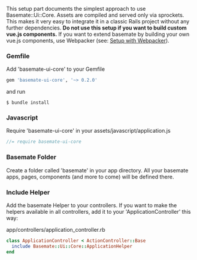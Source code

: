 This setup part documents the simplest approach to use Basemate::Ui::Core. Assets are compiled and served
only via sprockets. This makes it very easy to integrate it in a classic Rails
project without any further dependencies.
**Do not use this setup if you want to build custom vue.js components.**
If you want to extend basemate by building your own vue.js components,
use Webpacker (see: [Setup with Webpacker](/docs/setup_webpacker)).

### Gemfile

Add 'basemate-ui-core' to your Gemfile

```ruby
gem 'basemate-ui-core', '~> 0.2.0'
```

and run

```shell
$ bundle install
```

### Javascript

Require 'basemate-ui-core' in your assets/javascript/application.js

```javascript
//= require basemate-ui-core
```

### Basemate Folder

Create a folder called 'basemate' in your app directory. All your basemate apps,
pages, components (and more to come) will be defined there.

### Include Helper

Add the basemate Helper to your controllers. If you want to make the helpers
available in all controllers, add it to your 'ApplicationController' this way:

app/controllers/application_controller.rb

```ruby
class ApplicationController < ActionController::Base
  include Basemate::Ui::Core::ApplicationHelper
end
```
